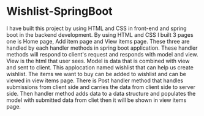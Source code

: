 # Wishlist-SpringBoot
I have built this project by using HTML and CSS in front-end and spring boot in the backend development.
By using HTML and CSS I built 3 pages one is Home page, Add item page and View items page. These three are handled by each handler methods in spring boot application.
These handler methods will respond to client's request and responds with model and view. View is the html that user sees. Model is data that is combined with view and sent to client.
This applocation named wishlist that can help us create wishlist. The items we want to buy can be added to wishlist and can be viewed in view items page.
There is Post handler method that handles submissions from client side and carries the data from client side to server side. Then handler method adds data to a data structure and 
populates the model with submitted data from cliet then it will be shown in view items page.
